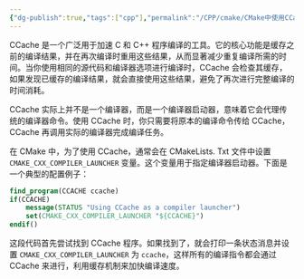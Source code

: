 ```yaml
---
{"dg-publish":true,"tags":["cpp"],"permalink":"/CPP/cmake/CMake中使用CCache加速编译/","dgPassFrontmatter":true}
---
```



CCache 是一个广泛用于加速 C 和 C++ 程序编译的工具。它的核心功能是缓存之前的编译结果，并在再次编译时重用这些结果，从而显著减少重复编译所需的时间。当你使用相同的源代码和编译器选项进行编译时，CCache 会检查其缓存，如果发现已缓存的编译结果，就会直接使用这些结果，避免了再次进行完整编译的时间消耗。

CCache 实际上并不是一个编译器，而是一个编译器启动器，意味着它会代理传统的编译器命令。使用 CCache 时，你只需要将原本的编译命令传给 CCache，CCache 再调用实际的编译器完成编译任务。

在 CMake 中，为了使用 CCache，通常会在 CMakeLists. Txt 文件中设置 `CMAKE_CXX_COMPILER_LAUNCHER` 变量。这个变量用于指定编译器启动器。下面是一个典型的配置例子：

```cmake
find_program(CCACHE ccache)
if(CCACHE)
    message(STATUS "Using CCache as a compiler launcher")
    set(CMAKE_CXX_COMPILER_LAUNCHER "${CCACHE}")
endif()
```

这段代码首先尝试找到 CCache 程序。如果找到了，就会打印一条状态消息并设置 `CMAKE_CXX_COMPILER_LAUNCHER` 为 `ccache`，这样所有的编译指令都会通过 CCache 来进行，利用缓存机制来加快编译速度。
